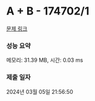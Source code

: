 # A + B - 174702/1 

[문제 링크](https://level.goorm.io/exam/174702/a-b/quiz/1) 

### 성능 요약

메모리: 31.39 MB, 시간: 0.03 ms

### 제출 일자

2024년 03월 05일 21:56:50

